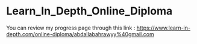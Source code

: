 # Learn_In_Depth_Online_Diploma


You can review my progress page through this link :
  https://www.learn-in-depth.com/online-diploma/abdallabahrawyy%40gmail.com
